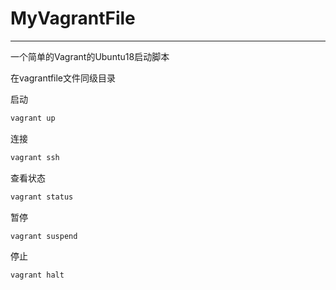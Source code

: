 # MyVagrantFile
---

一个简单的Vagrant的Ubuntu18启动脚本

在vagrantfile文件同级目录

启动
```bash
vagrant up
```

连接
```bash
vagrant ssh
```

查看状态
```bash
vagrant status
```
暂停
```bash
vagrant suspend
```
停止
```bash
vagrant halt
```
